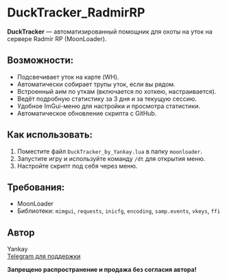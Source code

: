 # DuckTracker_RadmirRP

**DuckTracker** — автоматизированный помощник для охоты на уток на сервере Radmir RP (MoonLoader).

## Возможности:
- Подсвечивает уток на карте (WH).
- Автоматически собирает трупы уток, если вы рядом.
- Встроенный аим по уткам (включается по хоткею, настраивается).
- Ведёт подробную статистику за 3 дня и за текущую сессию.
- Удобное ImGui-меню для настройки и просмотра статистики.
- Автоматическое обновление скрипта с GitHub.

## Как использовать:
1. Поместите файл `DuckTracker_by_Yankay.lua` в папку `moonloader`.
2. Запустите игру и используйте команду `/dt` для открытия меню.
3. Настройте скрипт под себя через меню.

## Требования:
- MoonLoader
- Библиотеки: `mimgui`, `requests`, `inicfg`, `encoding`, `samp.events`, `vkeys`, `ffi`

## Автор
Yankay  
[Telegram для поддержки](https://t.me/whyyankay)

**Запрещено распространение и продажа без согласия автора!**
